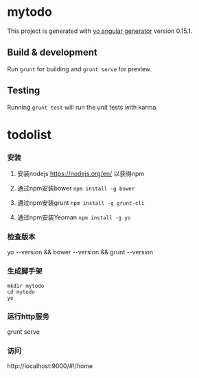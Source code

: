 # mytodo

This project is generated with [yo angular generator](https://github.com/yeoman/generator-angular)
version 0.15.1.

## Build & development

Run `grunt` for building and `grunt serve` for preview.

## Testing

Running `grunt test` will run the unit tests with karma.

# todolist

### 安装

1. 安装nodejs https://nodejs.org/en/ 以获得npm

2. 通过npm安装bower `npm install -g bower`

3. 通过npm安装grunt `npm install -g grunt-cli`

4. 通过npm安装Yeoman `npm install -g yo`

### 检查版本
 
 yo --version && bower --version && grunt --version

### 生成脚手架

```
mkdir mytodo 
cd mytodo
yo
```

### 运行http服务

grunt serve

### 访问

http://localhost:9000/#!/home
